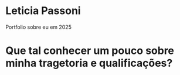 # Leticia Passoni
Portfolio sobre eu em 2025
# Que tal conhecer um pouco sobre minha tragetoria e qualificações? 
